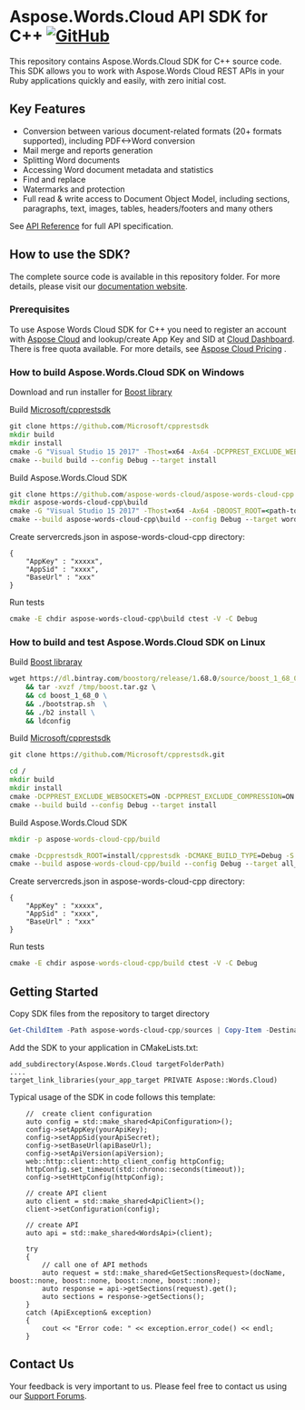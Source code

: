 

# Aspose.Words.Cloud API SDK for C++ [![GitHub](https://img.shields.io/badge/C%2B%2B-19.5-blue)](https://github.com/aspose-words-cloud/aspose-words-cloud-cpp)
This repository contains Aspose.Words.Cloud SDK for C++ source code. This SDK allows you to work with Aspose.Words Cloud REST APIs in your Ruby applications quickly and easily, with zero initial cost.

## Key Features
* Conversion between various document-related formats (20+ formats supported), including PDF<->Word conversion
* Mail merge and reports generation 
* Splitting Word documents
* Accessing Word document metadata and statistics
* Find and replace
* Watermarks and protection
* Full read & write access to Document Object Model, including sections, paragraphs, text, images, tables, headers/footers and many others

See [API Reference](https://apireference.aspose.cloud/words/) for full API specification.

## How to use the SDK?
The complete source code is available in this repository folder. For more details, please visit our [documentation website](https://docs.aspose.cloud/display/wordscloud/Available+SDKs).

### Prerequisites

To use Aspose Words Cloud SDK for C++ you need to register an account with [Aspose Cloud](https://www.aspose.cloud/) and lookup/create App Key and SID at [Cloud Dashboard](https://dashboard.aspose.cloud/#/apps). There is free quota available. For more details, see [Aspose Cloud Pricing](https://purchase.aspose.cloud/pricing) .

### How to build Aspose.Words.Cloud SDK on Windows
Download and run installer for [Boost library](https://downloads.sourceforge.net/project/boost/boost-binaries/1.68.0/boost_1_68_0-msvc-14.0-64.exe?r=https%3A%2F%2Fsourceforge.net%2Fprojects%2Fboost%2Ffiles%2Fboost-binaries%2F1.68.0%2Fboost_1_68_0-msvc-14.0-64.exe%2Fdownload&ts=1545814847)

Build [Microsoft/cpprestsdk](https://github.com/Microsoft/cpprestsdk)
```cmd
git clone https://github.com/Microsoft/cpprestsdk
mkdir build
mkdir install
cmake -G "Visual Studio 15 2017" -Thost=x64 -Ax64 -DCPPREST_EXCLUDE_WEBSOCKETS=ON -DCPPREST_EXCLUDE_COMPRESSION=ON -DCPPREST_EXCLUDE_BROTLI=ON -DBUILD_TESTS=OFF -DBUILD_SAMPLES=OFF -DCMAKE_INSTALL_PREFIX=install\cpprestsdk -S cpprestsdk -B build
cmake --build build --config Debug --target install
```

Build Aspose.Words.Cloud SDK
```cmd
git clone https://github.com/aspose-words-cloud/aspose-words-cloud-cpp
mkdir aspose-words-cloud-cpp\build
cmake -G "Visual Studio 15 2017" -Thost=x64 -Ax64 -DBOOST_ROOT=<path-to-boost> -Dcpprestsdk_ROOT=install\cpprestsdk -S aspose-words-cloud-cpp -B aspose-words-cloud-cpp\build
cmake --build aspose-words-cloud-cpp\build --config Debug --target words-cloud-test
```

Create servercreds.json in aspose-words-cloud-cpp directory:
````
{
	"AppKey" : "xxxxx",
	"AppSid" : "xxxx",
	"BaseUrl" : "xxx" 
}
````

Run tests
```cmd
cmake -E chdir aspose-words-cloud-cpp\build ctest -V -C Debug
```

### How to build and test Aspose.Words.Cloud SDK on Linux
Build [Boost libraray](https://dl.bintray.com/boostorg/release/1.68.0/source/boost_1_68_0.tar.gz)
```cmd
wget https://dl.bintray.com/boostorg/release/1.68.0/source/boost_1_68_0.tar.gz -O /tmp/boost.tar.gz \
    && tar -xvzf /tmp/boost.tar.gz \ 
	&& cd boost_1_68_0 \
	&& ./bootstrap.sh  \
	&& ./b2 install \
	&& ldconfig
```

Build [Microsoft/cpprestsdk](https://github.com/Microsoft/cpprestsdk)
```cmd
git clone https://github.com/Microsoft/cpprestsdk.git

cd /
mkdir build
mkdir install
cmake -DCPPREST_EXCLUDE_WEBSOCKETS=ON -DCPPREST_EXCLUDE_COMPRESSION=ON -DCPPREST_EXCLUDE_BROTLI=ON -DBUILD_TESTS=OFF -DBUILD_SAMPLES=OFF -DCMAKE_INSTALL_PREFIX=install/cpprestsdk -S cpprestsdk -B build
cmake --build build --config Debug --target install
```

Build Aspose.Words.Cloud SDK
```cmd
mkdir -p aspose-words-cloud-cpp/build

cmake -Dcpprestsdk_ROOT=install/cpprestsdk -DCMAKE_BUILD_TYPE=Debug -S aspose-words-cloud-cpp -B aspose-words-cloud-cpp/build 
cmake --build aspose-words-cloud-cpp/build --config Debug --target all_unity -- VERBOSE=1
```

Create servercreds.json in aspose-words-cloud-cpp directory:
````
{
	"AppKey" : "xxxxx",
	"AppSid" : "xxxx",
	"BaseUrl" : "xxx" 
}
````

Run tests
```cmd
cmake -E chdir aspose-words-cloud-cpp/build ctest -V -C Debug
```
## Getting Started

Copy SDK files from the repository to target directory
```powershell
Get-ChildItem -Path aspose-words-cloud-cpp/sources | Copy-Item -Destination targetFolderPath -Recurse -Exclude (".*", "*.sh")
```

Add the SDK to your application in CMakeLists.txt:
```
add_subdirectory(Aspose.Words.Cloud targetFolderPath)
....
target_link_libraries(your_app_target PRIVATE Aspose::Words.Cloud)
```

Typical usage of the SDK in code follows this template:
```
	//  create client configuration
	auto config = std::make_shared<ApiConfiguration>();
	config->setAppKey(yourApiKey);
	config->setAppSid(yourApiSecret);
	config->setBaseUrl(apiBaseUrl);
	config->setApiVersion(apiVersion);
	web::http::client::http_client_config httpConfig;
	httpConfig.set_timeout(std::chrono::seconds(timeout));
	config->setHttpConfig(httpConfig);

	// create API client
	auto client = std::make_shared<ApiClient>();
	client->setConfiguration(config);

	// create API
	auto api = std::make_shared<WordsApi>(client);

	try
	{
		// call one of API methods
		auto request = std::make_shared<GetSectionsRequest>(docName, boost::none, boost::none, boost::none, boost::none);
		auto response = api->getSections(request).get();
		auto sections = response->getSections();
	}
	catch (ApiException& exception)
	{
		cout << "Error code: " << exception.error_code() << endl;
	}
```
## Contact Us
Your feedback is very important to us. Please feel free to contact us using our [Support Forums](https://forum.aspose.cloud/c/words).




